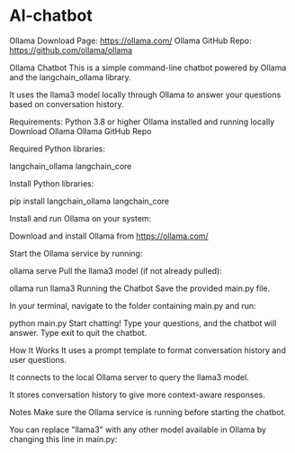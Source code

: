 # AI-chatbot

Ollama Download Page: https://ollama.com/
Ollama GitHub Repo: https://github.com/ollama/ollama

Ollama Chatbot
This is a simple command-line chatbot powered by Ollama and the langchain_ollama library.

It uses the llama3 model locally through Ollama to answer your questions based on conversation history.

Requirements:
Python 3.8 or higher
Ollama installed and running locally
Download Ollama
Ollama GitHub Repo

Required Python libraries:

langchain_ollama
langchain_core

Install Python libraries:

pip install langchain_ollama langchain_core

Install and run Ollama on your system:

Download and install Ollama from https://ollama.com/

Start the Ollama service by running:

ollama serve
Pull the llama3 model (if not already pulled):

ollama run llama3
Running the Chatbot
Save the provided main.py file.

In your terminal, navigate to the folder containing main.py and run:

python main.py
Start chatting!
Type your questions, and the chatbot will answer.
Type exit to quit the chatbot.

How It Works
It uses a prompt template to format conversation history and user questions.

It connects to the local Ollama server to query the llama3 model.

It stores conversation history to give more context-aware responses.

Notes
Make sure the Ollama service is running before starting the chatbot.

You can replace "llama3" with any other model available in Ollama by changing this line in main.py:
